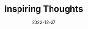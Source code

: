 ---
slug: thought-for-the-day
title: "Inspiring Thoughts"
date: 2022-12-27
excerpt: 'Clouds come floating into my life no longer to carry rain or usher storm but to 
add colour to my sunset sky.'
tags: [Inspiration, Motivation, Quotes, Thoughts]
---